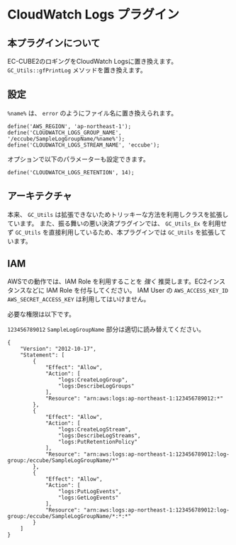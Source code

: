 CloudWatch Logs プラグイン
=========================

本プラグインについて
-----------------

EC-CUBE2のロギングをCloudWatch Logsに置き換えます。
`GC_Utils::gfPrintLog` メソッドを置き換えます。


設定
----

`%name%` は、 `error` のようにファイル名に置き換えられます。

```
define('AWS_REGION', 'ap-northeast-1');
define('CLOUDWATCH_LOGS_GROUP_NAME', '/eccube/SampleLogGroupName/%name%');
define('CLOUDWATCH_LOGS_STREAM_NAME', 'eccube');
```

オプションで以下のパラメーターも設定できます。

```
define('CLOUDWATCH_LOGS_RETENTION', 14);
```


アーキテクチャ
------------

本来、 `GC_Utils` は拡張できないためトリッキーな方法を利用しクラスを拡張しています。
また、振る舞いの悪い決済プラグインでは、 `GC_Utils_Ex` を利用せず `GC_Utils` を直接利用しているため、本プラグインでは `GC_Utils` を拡張しています。


IAM
---

AWSでの動作では、IAM Role を利用することを *強く* 推奨します。EC2インスタンスなどに IAM Role を付与してください。
IAM User の `AWS_ACCESS_KEY_ID` `AWS_SECRET_ACCESS_KEY` は利用してはいけません。

必要な権限は以下です。

`123456789012` `SampleLogGroupName` 部分は適切に読み替えてください。

```
{
    "Version": "2012-10-17",
    "Statement": [
        {
            "Effect": "Allow",
            "Action": [
                "logs:CreateLogGroup",
                "logs:DescribeLogGroups"
            ],
            "Resource": "arn:aws:logs:ap-northeast-1:123456789012:*"
        },
        {
            "Effect": "Allow",
            "Action": [
                "logs:CreateLogStream",
                "logs:DescribeLogStreams",
                "logs:PutRetentionPolicy"
            ],
            "Resource": "arn:aws:logs:ap-northeast-1:123456789012:log-group:/eccube/SampleLogGroupName/*"
        },
        {
            "Effect": "Allow",
            "Action": [
                "logs:PutLogEvents",
                "logs:GetLogEvents"
            ],
            "Resource": "arn:aws:logs:ap-northeast-1:123456789012:log-group:/eccube/SampleLogGroupName/*:*:*"
        }
    ]
}
```
